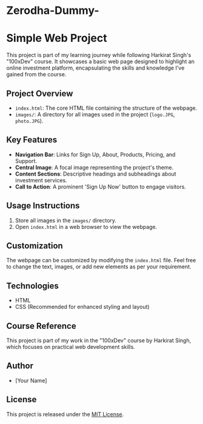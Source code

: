 # Zerodha-Dummy-
# Simple Web Project

This project is part of my learning journey while following Harkirat Singh's "100xDev" course. It showcases a basic web page designed to highlight an online investment platform, encapsulating the skills and knowledge I've gained from the course.

## Project Overview

- `index.html`: The core HTML file containing the structure of the webpage.
- `images/`: A directory for all images used in the project (`logo.JPG`, `photo.JPG`).

## Key Features

- **Navigation Bar**: Links for Sign Up, About, Products, Pricing, and Support.
- **Central Image**: A focal image representing the project's theme.
- **Content Sections**: Descriptive headings and subheadings about investment services.
- **Call to Action**: A prominent 'Sign Up Now' button to engage visitors.

## Usage Instructions

1. Store all images in the `images/` directory.
2. Open `index.html` in a web browser to view the webpage.

## Customization

The webpage can be customized by modifying the `index.html` file. Feel free to change the text, images, or add new elements as per your requirement.

## Technologies

- HTML
- CSS (Recommended for enhanced styling and layout)

## Course Reference

This project is part of my work in the "100xDev" course by Harkirat Singh, which focuses on practical web development skills.

## Author

- [Your Name]

## License

This project is released under the [MIT License](LICENSE.md).
